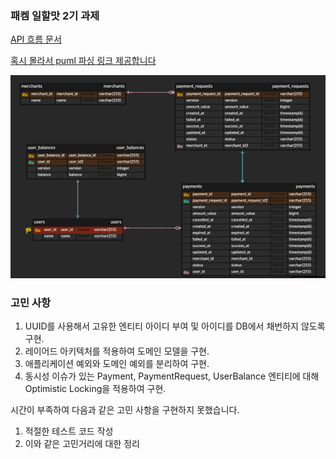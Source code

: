 ### 패켐 일할맛 2기 과제

[API 흐름 문서](api.puml)

[혹시 몰라서 puml 파싱 링크 제공합니다](https://www.plantuml.com/plantuml/png/tPNlYnj56CVVxr_na3ScOBcgRqfUIA_NLWfAGxR5byTaTvfRs1_hxEpL84AaGPJcHOKgkPAK76fLK8pNzgXGyF_9Jlu79vFDkFiaSnj141feEPxlPvvzVdntzch22UDfu5j7dalXNXJnJlIfPN6F-nJsMxV0ff-aD7GetFIZ-vP571ungCrd_UodFyNqKGr80i4wBCPJCUshs65gnJArvtWn2JdKFjwteTwwtRxJl7BvokM6OkwJf0mTH25daUzJfdIdhDgK7NiELH8ws2AzW8RyUXGGBonoiOl8DesZn9FLzfJEokhrQohgTgotP3gFzw3s4MNEaHHNdL9h5TUFR2_dawpKc24r3-letIJlB2s5hX6VX7d1QSUokYnAOvYVpSHq3EB9Ot7s6uW74p7umo8fZy8qw506xq2jBWTfWVm5SEdzvJYRqBfjtu4z4djxyQg4IsnLOQ9022DEWNdT8mw1ZEXV_fnLY8Qk0dD09bxcTvhWC4euBRTUR-IOiuIIYo5f5EzOgf2N0oepQu9s58ZJsUB9C9VPKdOxcpg8lrvdptujbIr1b0tJSgRpvw-BkPCjiAPqWJ639bf8Imx92xjoCLyi7epp_PIQmYTiSaphZL9QZRGfSNixvPhsnTCVyNISA0WyEMGq1nq7sVnYy08rlbrTxrfCliaUlYmNusYVvMes6orEHcMV1DjKbnPMBqUttUHg_aMJlxlLv1_SC7XyxpFF_Vo_C7gNyWgNOwBIugXNWyqnKsbrVAB2xeO3clpV7F3mXyLtNnTN_rvXzOUf-OBRkDWa_UyNdYV3QyRnDsIvClNgMsseL8kL9IBKN1iYImYQOiNuTf_RxWCpt_pkfWbaK6cfKlAljnPJ9NMKza-miuwAfu_5jwVoINtnR9AhnEVhU7RU5wVhbmsVqpg8qLVYv1Laix5yEp6z8wpRsu6M8FfYtIEUBzl3EZQjuZGb6osU1tclp9-_n4dqMlHXR1AiOPCeSSCYo2G8HHP19j6aHj1TMJr3VNSQwD9Dgk-cmtGtdFe9BRSaRzJXprfdrRDra8RABgdcQY-YbjT-eToyBt7-ItO-C7j-FdialXnY7SlOrrWtEZb97OScoGvcHYXoT2uQJOqux6iiOsiZlThTc3OR7C46ZoFAv0yDL5Z406flJ5valx_IypyRgMPF1jdtGwZVtB_ruTjWtpquk67R3QF7zJ7rng1-AY3K5SBClPbn_1xelvR_hih_qi3_6m00)

![DB 테이블](img.png)

### 고민 사항

1. UUID를 사용해서 고유한 엔티티 아이디 부여 및 아이디를 DB에서 채번하지 않도록 구현.
2. 레이어드 아키텍처를 적용하여 도메인 모델을 구현.
3. 애플리케이션 예외와 도메인 예외를 분리하여 구현.
4. 동시성 이슈가 있는 Payment, PaymentRequest, UserBalance 엔티티에 대해 Optimistic Locking을 적용하여 구현.

시간이 부족하여 다음과 같은 고민 사항을 구현하지 못했습니다.

1. 적절한 테스트 코드 작성
2. 이와 같은 고민거리에 대한 정리



